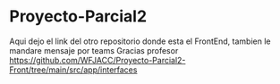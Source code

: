 # Proyecto-Parcial2
Aqui dejo el link del otro repositorio donde esta el FrontEnd, tambien le mandare mensaje por teams
Gracias profesor
https://github.com/WFJACC/Proyecto-Parcial2-Front/tree/main/src/app/interfaces
